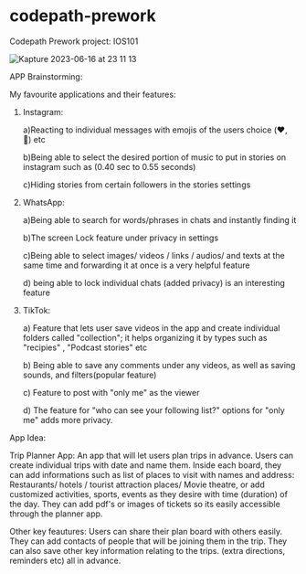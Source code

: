 # codepath-prework
Codepath Prework project: IOS101

![Kapture 2023-06-16 at 23 11 13](https://github.com/TanzilaRahman/codepath-prework/assets/110073037/bfc373fe-0e5b-4127-8598-5fda38ecaafb.gif)


APP Brainstorming:

My favourite applications and their features:

1. Instagram: 

    a)Reacting to individual messages with emojis of the users choice (❤️, 🤣) etc
    
    b)Being able to select the desired portion of music to put in stories on instagram such as (0.40 sec to 0.55 seconds)
    
    c)Hiding stories from certain followers in the stories settings
    
2. WhatsApp:

    a)Being able to search for words/phrases in chats and instantly finding it
    
    b)The screen Lock feature under privacy in settings
    
    c)Being able to select images/ videos / links / audios/ and texts at the same time and forwarding it at once is a very helpful feature
    
    d) being able to lock individual chats (added privacy) is an interesting feature
    
3. TikTok:

    a) Feature that lets user save videos in the app and create individual folders called "collection"; it helps organizing it by types such as "recipies" , "Podcast stories" etc
    
    b) Being able to save any comments under any videos, as well as saving sounds, and filters(popular feature)
    
    c) Feature to post with "only me" as the viewer
    
    d) The feature for "who can see your following list?" options for "only me" adds more privacy. 
    
    
App Idea:

Trip Planner App: An app that will let users plan trips in advance. Users can create individual trips with date and name them. Inside each board, they can add informations such as list of places to visit with names and address: Restaurants/ hotels / tourist attraction places/ Movie theatre, or add customized activities, sports, events as they desire with time (duration) of the day. They can add pdf's or images of tickets so its easily accessible through the planner app.

Other key feautures: Users can share their plan board with others easily. They can add contacts of people that will be joining them in the trip. They can also save other key information relating to the trips. (extra directions, reminders etc) all in advance. 
    
    
    
    
